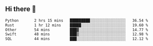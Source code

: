 ## Hi there 👋

<!--
**whirlun/whirlun** is a ✨ _special_ ✨ repository because its `README.md` (this file) appears on your GitHub profile.

Here are some ideas to get you started:

- 🔭 I’m currently working on ...
- 🌱 I’m currently learning ...
- 👯 I’m looking to collaborate on ...
- 🤔 I’m looking for help with ...
- 💬 Ask me about ...
- 📫 How to reach me: ...
- 😄 Pronouns: ...
- ⚡ Fun fact: ...
-->
<!--START_SECTION:waka-->

```txt
Python       2 hrs 15 mins   █████████░░░░░░░░░░░░░░░░   36.54 %
Rust         1 hr 12 mins    █████░░░░░░░░░░░░░░░░░░░░   19.60 %
Other        54 mins         ███▓░░░░░░░░░░░░░░░░░░░░░   14.77 %
Swift        48 mins         ███▒░░░░░░░░░░░░░░░░░░░░░   12.98 %
SQL          44 mins         ███░░░░░░░░░░░░░░░░░░░░░░   12.12 %
```

<!--END_SECTION:waka-->
